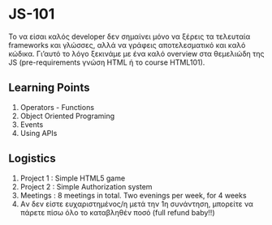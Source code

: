 # JS-101

Το να είσαι καλός developer δεν σημαίνει μόνο να ξέρεις τα τελευταία frameworks και γλώσσες, αλλά να γράφεις αποτελεσματικό και καλό κώδικα. Γι’αυτό το λόγο ξεκινάμε με ένα καλό overview στα θεμελιώδη της JS (pre-requirements γνώση HTML ή το course HTML101).

## Learning Points

1. Operators - Functions
2. Object Oriented Programing
3. Events
4. Using APIs

## Logistics

1. Project 1 : Simple HTML5 game
2. Project 2 : Simple Authorization system
3. Meetings : 8 meetings in total. Two evenings per week, for 4 weeks
4. Aν δεν είστε ευχαριστημένος/η μετά την 1η συνάντηση, μπορείτε να πάρετε πίσω όλο το καταβληθέν ποσό (full refund baby!!)
